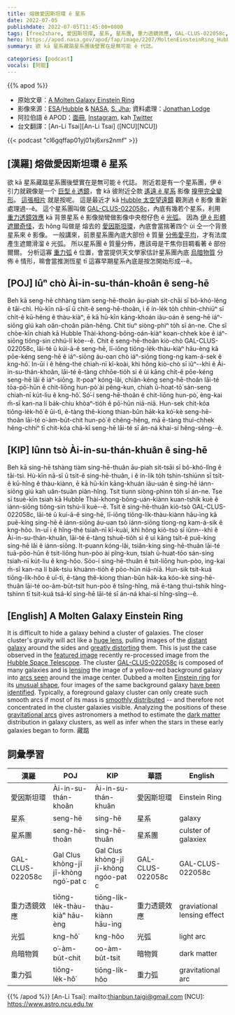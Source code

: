 ```yaml
---
title: 熔做愛因斯坦環 ê 星系
date: 2022-07-05
publishdate: 2022-07-05T11:45:00+0800
tags: [free2share, 愛因斯坦環, 星系, 星系團, 重力透鏡效應, GAL-CLUS-022058c, 光弧, 烏暗物質, 重力弧]
hero: https://apod.nasa.gov/apod/fap/image/2207/MoltenEinsteinRing_HubbleLodge_960.jpg
summary: 欲 kā 星系藏踮星系團後壁實在是無可能 ê 代誌。

categories: [podcast]
vocals: [阿錕]
---
```


{{% apod %}}

- 原始文章：[A Molten Galaxy Einstein Ring](https://apod.nasa.gov/apod/ap220705.html)
- 影像來源：[ESA](https://www.esa.int/)/[Hubble](https://esahubble.org/) & [NASA](https://www.nasa.gov/), [S. Jha](https://www.physics.rutgers.edu/~saurabh/); 資料處理：[Jonathan Lodge](https://www.instagram.com/jjlodge)
- 阿拉伯語 ê APOD：[面冊](https://www.facebook.com/APODArabic), [Instagram](https://www.instagram.com/apod.arabic/), kah [Twitter](https://twitter.com/APODArabic)
- 台文翻譯：[An-Li Tsai][An-Li Tsai] ([NCU][NCU])

{{< podcast "cl6gqffap01yj01xj6xrs2nmf" >}}

## [漢羅] 熔做愛因斯坦環 ê 星系
欲 kā 星系藏踮星系團後壁實在是無可能 ê 代誌。
附近若是有一个星系團，伊 ê 引力就親像是一个 [巨型 ê 透鏡][huge lens t]，會 kā 彼附近仝款 [遙遠 ê 星系][distant galaxy t] 影像 [搝甲完全變形][greatly distorting t]。
[這張相片][featured image] 就是按呢。
這是最近才 kā [Hubble 太空望遠鏡][Hubble Space Telescope] 觀測過 ê 影像 重新處理過--ê。
這个星系團叫做 [GAL-CLUS-022058c][GAL-CLUS-022058c]，內底有幾若个星系，利用 [重力透鏡效應][lensing] kā 背景星系 ê 影像拗彎做影像中央柑仔色 ê [光弧][arcs seen]。
因為 [伊 ê 形體遮爾奇怪][unusual shape]，去 hŏng 叫做是 熔去的 [愛因斯坦環][Einstein ring]，內底會當揣著四个 ùi 仝一个背景星系來 ê 影像。
一般講來，前景星系團內底大部份 ê 質量 [分佈愛平均][smoothly distributed]，才有法度產生遮爾滑溜 ê 光弧。
所以星系團 ê 質量分佈，應該毋是干焦你目睭看著 ê 部份爾爾。
分析這寡 [重力弧][gravitational arcs] ê 位置，會當提供天文學家估計星系團內底 [烏暗物質][dark matter] 分佈 ê 情形，嘛會當推測恆星 tī 這寡早期星系內底是按怎開始形成--ê。


## [POJ] Iûⁿ chò Ài-in-su-thán-khoân ê seng-hē
Beh kā seng-hē chhàng tiàm seng-hē-thoân āu-piah si̍t-chāi sī bô-khó-lêng ê tāi-chì.
Hù-kīn nā-sī ū chi̍t-ê seng-hē-thoân, i ê ín-le̍k to̍h chhin-chhiūⁿ sī chi̍t-ê kū-hêng ê thàu-kiàⁿ, ē kā hū-kīn kāng-khoán iâu-oán ê seng-hē iáⁿ-siōng giú kah oân-choân piàn-hêng.
Chit tiuⁿ siòng-phìⁿ to̍h sī án-ne.
Che sī chòe-kīn chiah kā Hubble Thài-khong-bōng-oán-kiàⁿ koan-chhek kòe ê iáⁿ-siōng tiông-sin chhú-lí kòe--ê.
Chit ê seng-hē-thoân kiò-chò GAL-CLUS-022058c, lāi-té ū kúi-ā-ê seng-hē, lī-iōng tiōng-le̍k-thàu-kiàⁿ hāu-èng kā pōe-kéng seng-hē ê iáⁿ-siōng áu-oan chò iáⁿ-siōng tiong-ng kam-á-sek ê kng-hô͘.
In-ūi i ê hêng-thé chiah-nī kî-koài, khì hŏng kiò-chò sī iûⁿ--khì ê Ài-in-su-thán-khoân, lāi-té ē-tàng chhōe-tio̍h sì ê ùi kāng chi̍t-ê pōe-kéng seng-hē lâi ê iáⁿ-siōng.
It-poaⁿ kóng-lâi, chiân-kéng seng-hē-thoân lāi-té tōa-pō͘-hūn ê chit-liōng hun-pò͘ ài pêng-kun, chiah ū-hoat-tō͘ sán-seng chiah-nī ku̍t-liu ê kng-hô͘.
Só͘-í seng-hē-thoân ê chit-liōng hun-pò͘, èng-kai m̄-sī kan-na lí ba̍k-chiu khòaⁿ-tio̍h ê pō͘-hūn niā-niā.
Hun-sek chit-kóa tiōng-le̍k-hô͘ ê ūi-tì, ē-tàng thê-kiong thian-bûn ha̍k-ka kó͘-kè seng-hē-thoân lāi-té o͘-àm-bu̍t-chit hun-pò͘ ê chêng-hêng, mā ē-tàng thui-chhek hêng-chhiⁿ tī chit-kóa chá-kî seng-hē lāi-té sī án-ná khai-sí hêng-sêng--ê.

## [KIP] Iûnn tsò Ài-in-su-thán-khuân ê sing-hē
Beh kā sing-hē tshàng tiàm sing-hē-thuân āu-piah si̍t-tsāi sī bô-khó-lîng ê tāi-tsì.
Hù-kīn nā-sī ū tsi̍t-ê sing-hē-thuân, i ê ín-li̍k to̍h tshin-tshiūnn sī tsi̍t-ê kū-hîng ê thàu-kiànn, ē kā hū-kīn kāng-khuán iâu-uán ê sing-hē iánn-siōng giú kah uân-tsuân piàn-hîng.
Tsit tiunn siòng-phìnn to̍h sī án-ne.
Tse sī tsuè-kīn tsiah kā Hubble Thài-khong-bōng-uán-kiànn kuan-tshik kuè ê iánn-siōng tiông-sin tshú-lí kuè--ê.
Tsit ê sing-hē-thuân kiò-tsò GAL-CLUS-022058c, lāi-té ū kuí-ā-ê sing-hē, lī-iōng tiōng-li̍k-thàu-kiànn hāu-ìng kā puē-kíng sing-hē ê iánn-siōng áu-uan tsò iánn-siōng tiong-ng kam-á-sik ê kng-hôo.
In-uī i ê hîng-thé tsiah-nī kî-kuài, khì hŏng kiò-tsò sī iûnn--khì ê Ài-in-su-thán-khuân, lāi-té ē-tàng tshuē-tio̍h sì ê uì kāng tsi̍t-ê puē-kíng sing-hē lâi ê iánn-siōng.
It-puann kóng-lâi, tsiân-kíng sing-hē-thuân lāi-té tuā-pōo-hūn ê tsit-liōng hun-pòo ài pîng-kun, tsiah ū-huat-tōo sán-sing tsiah-nī ku̍t-liu ê kng-hôo.
Sóo-í sing-hē-thuân ê tsit-liōng hun-pòo, ìng-kai m̄-sī kan-na lí ba̍k-tsiu khuànn-tio̍h ê pōo-hūn niā-niā.
Hun-sik tsit-kuá tiōng-li̍k-hôo ê uī-tì, ē-tàng thê-kiong thian-bûn ha̍k-ka kóo-kè sing-hē-thuân lāi-té oo-àm-bu̍t-tsit hun-pòo ê tsîng-hîng, mā ē-tàng thui-tshik hîng-tshinn tī tsit-kuá tsá-kî sing-hē lāi-té sī án-ná khai-sí hîng-sîng--ê.

## [English] A Molten Galaxy Einstein Ring
It is difficult to hide a galaxy behind a cluster of galaxies.
The closer cluster's gravity will act like a [huge lens][huge lens e], pulling images of the [distant galaxy][distant galaxy e] around the sides and [greatly distorting][greatly distorting e] them.
This is just the case observed in the [featured image][featured image] recently re-processed image from the [Hubble Space Telescope][Hubble Space Telescope].
The cluster [GAL-CLUS-022058c][GAL-CLUS-022058c] is composed of many galaxies and is [lensing][lensing] the image of a yellow-red background galaxy into [arcs seen][arcs seen] around the image center.
Dubbed a molten [Einstein ring][Einstein ring] for its [unusual shape][unusual shape], four images of the same background galaxy [have been identified][have been identified].
Typically, a foreground galaxy cluster can only create such smooth arcs if most of its mass is [smoothly distributed][smoothly distributed] -- and therefore not concentrated in the cluster galaxies visible.
Analyzing the positions of these [gravitational arcs][gravitational arcs] gives astronomers a method to estimate the [dark matter][dark matter] distribution in galaxy clusters, as well as infer when the stars in these early galaxies began to form.
藏踮
## 詞彙學習

|漢羅|POJ|KIP|華語|English|
|-|-|-|-|-|
|愛因斯坦環|Ài-in-su-thán-khoân|Ài-in-su-thán-khuân|愛因斯坦環|Einstein Ring|
|星系|seng-hē|sing-hē|星系|galaxy|
|星系團|seng-hē-thoân|sing-hē-thuân|星系團|culster of galaxiex|
|GAL-CLUS-022058c|Gal Clus khòng-jī jī-khòng ngó͘-pat c|Gal Clus khòng-jī jī-khòng ngóo-pat c|GAL-CLUS-022058c|GAL-CLUS-022058c|
|重力透鏡效應|tiōng-le̍k-thàu-kiàⁿ hāu-èng|tiōng-li̍k-thàu-kiànn hāu-ìng|重力透鏡效應|graviational lensing effect|
|光弧|kng-hô͘|kng-hôo|光弧|light arc|
|烏暗物質|o͘-àm-bu̍t-chit|oo-àm-bu̍t-tsit|暗物質|dark matter|
|重力弧|tiōng-le̍k-hô͘|tiōng-li̍k-hôo|重力弧|gravitational arc|

{{% /apod %}}
[An-Li Tsai]: mailto:thianbun.taigi@gmail.com
[NCU]: https://www.astro.ncu.edu.tw

[copyright]: https://apod.nasa.gov/apod/fap/lib/about_apod.html#srapply

[huge lens e]:https://apod.nasa.gov/apod/ap220511.html
[huge lens t]:https://apod.tw/daily/20220511/
[distant galaxy e]:https://apod.nasa.gov/apod/ap210802.html
[distant galaxy t]:https://apod.tw/daily/20210802/
[greatly distorting e]:https://apod.nasa.gov/apod/ap210823.html
[greatly distorting t]:https://apod.tw/daily/20210823/
[featured image]:https://www.nasa.gov/image-feature/goddard/2020/hubble-sees-a-molten-ring
[Hubble Space Telescope]:https://www.nasa.gov/mission_pages/hubble/about
[GAL-CLUS-022058c]:https://esahubble.org/images/potw2050a/
[lensing]:https://en.wikipedia.org/wiki/Gravitational_lens
[arcs seen]:https://www.space.com/hubble-telescope-molten-ring-photo-distance-calculation
[Einstein ring]:https://hubblesite.org/contents/media/images/2005/32/1788-Image.html
[unusual shape]:https://i.pinimg.com/originals/8c/67/69/8c6769e0323ffa6e7aadf98ddf34d5fe.jpg
[have been identified]:https://ui.adsabs.harvard.edu/abs/2021ApJ...919...48D/abstract
[smoothly distributed]:https://ui.adsabs.harvard.edu/abs/2020ApJ...898...81C/abstract
[gravitational arcs]:https://noirlab.edu/science/programs/ctio/telescopes/soar-telescope/news/gravitational-arcs-galaxy-cluster-abel-370
[dark matter]:https://science.nasa.gov/astrophysics/focus-areas/what-is-dark-energy
